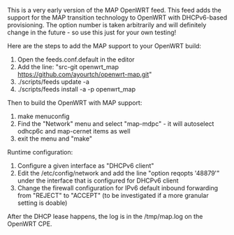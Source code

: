 This is a very early version of the MAP OpenWRT feed.
This feed adds the support for the MAP transition technology to OpenWRT with
DHCPv6-based provisioning. The option number is taken arbitrarily and will
definitely change in the future - so use this just for your own testing!

Here are the steps to add the MAP support to your OpenWRT build:

1. Open the feeds.conf.default in the editor
2. Add the line: "src-git openwrt_map https://github.com/ayourtch/openwrt-map.git"
3. ./scripts/feeds update -a
4. ./scripts/feeds install -a -p openwrt_map

Then to build the OpenWRT with MAP support:

1. make menuconfig
2. Find the "Network" menu and select "map-mdpc" - it will autoselect odhcp6c and map-cernet items as well
3. exit the menu and "make"

Runtime configuration:

1. Configure a given interface as "DHCPv6 client"
2. Edit the /etc/config/network and add the line "option reqopts '48879'" under the interface that is configured for DHCPv6 client
3. Change the firewall configuration for IPv6 default inbound forwarding from "REJECT" to "ACCEPT" (to be investigated if a more granular setting is doable)

After the DHCP lease happens, the log is in the /tmp/map.log on the OpenWRT CPE.

